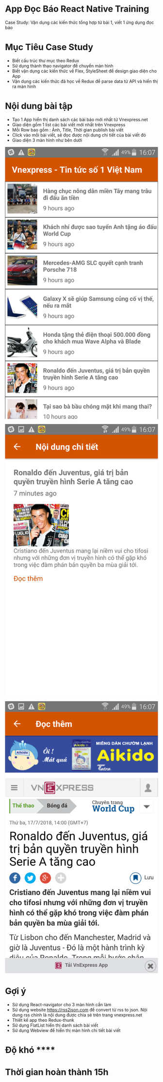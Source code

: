 # App Đọc Báo React Native Training

Case Study: Vận dụng các kiến thức tổng hợp từ bài 1, viết 1 ứng dụng đọc báo

# Mục Tiêu Case Study
- Biết cấu trúc thư mục theo Redux
- Sử dụng thành thạo navigator để chuyển màn hình
- Biết vận dụng các kiến thức về Flex, StyleSheet để design giao diện cho App
- Vận dụng các kiến thức đã học về Redux để parse data từ API và hiển thị ra màn hình

# Nội dung bài tập
- Tạo 1 App hiển thị danh sách các bài báo mới nhất từ Vnexpress.net
- Giao diện gồm 1 list các bài viết mới nhất trên Vnexpress
- Mỗi Row bao gồm : Ảnh, Title, Thời gian publish bài viết
- Click vào mỗi bài viết, sẽ đọc được nội dung chi tiết của bài viết đó
- Giao diện 3 màn hình như bên dưới 

![home_screen](https://github.com/anhtbok92/AppDocBaoReactNativeTraining/blob/master/img/home_screen.png)

![detail_screen](https://github.com/anhtbok92/AppDocBaoReactNativeTraining/blob/master/img/detail_screen.png)

![webview_screen](https://github.com/anhtbok92/AppDocBaoReactNativeTraining/blob/master/img/webview_screen.png)

# Gợi ý
- Sử dụng React-navigator cho 3 màn hình cần làm
- Sử dụng website https://rss2json.com để convert từ rss to json. Nội dung rss chính là nội dung được chia sẻ trên trang vnexpress.net
- Thiết kế app theo Redux-thunk
- Sử dụng FlatList hiển thị danh sách bài viết
- Sử dụng Webview để hiển thị màn hình chi tiết bài viết

# Độ khó ****

# Thời gian hoàn thành 15h
